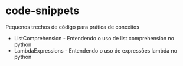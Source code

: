 # code-snippets
Pequenos trechos de código para prática de conceitos

* ListComprehension - Entendendo o uso de list comprehension no python
* LambdaExpressions - Entendendo o uso de expressões lambda no python
